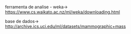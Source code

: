 

ferramenta de analise - weka-> https://www.cs.waikato.ac.nz/ml/weka/downloading.html

base de dados-> http://archive.ics.uci.edu/ml/datasets/mammographic+mass


